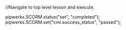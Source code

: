 //Navigate to top level lesson and execute.

pipwerks.SCORM.status("set", "completed");
pipwerks.SCORM.set("cmi.success_status", "passed");

